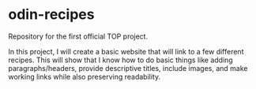 # odin-recipes
Repository for the first official TOP project.

In this project, I will create a basic website that will link to a 
few different recipes. This will show that I know how to do basic 
things like adding paragraphs/headers, provide descriptive titles,
include images, and make working links while also preserving 
readability. 
